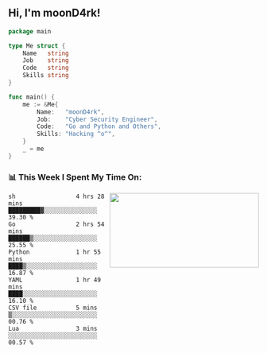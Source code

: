 <h2> Hi, I'm moonD4rk!</h2>

```go
package main

type Me struct {
	Name   string
	Job    string
	Code   string
	Skills string
}

func main() {
	me := &Me{
		Name:   "moonD4rk",
		Job:    "Cyber Security Engineer",
		Code:   "Go and Python and Others",
		Skills: "Hacking ^o^",
	}
	_ = me
}
```

<h3>📊 This Week I Spent My Time On:</h3>
<img align='right' src="https://github-readme-stats.vercel.app/api?username=moond4rk&show_icons=true&theme=radical", width="300" height="150">

<!--START_SECTION:waka-->

```text
sh                 4 hrs 28 mins   █████████▓░░░░░░░░░░░░░░░   39.30 %
Go                 2 hrs 54 mins   ██████▒░░░░░░░░░░░░░░░░░░   25.55 %
Python             1 hr 55 mins    ████▒░░░░░░░░░░░░░░░░░░░░   16.87 %
YAML               1 hr 49 mins    ████░░░░░░░░░░░░░░░░░░░░░   16.10 %
CSV file           5 mins          ▒░░░░░░░░░░░░░░░░░░░░░░░░   00.76 %
Lua                3 mins          ░░░░░░░░░░░░░░░░░░░░░░░░░   00.57 %
```

<!--END_SECTION:waka-->

